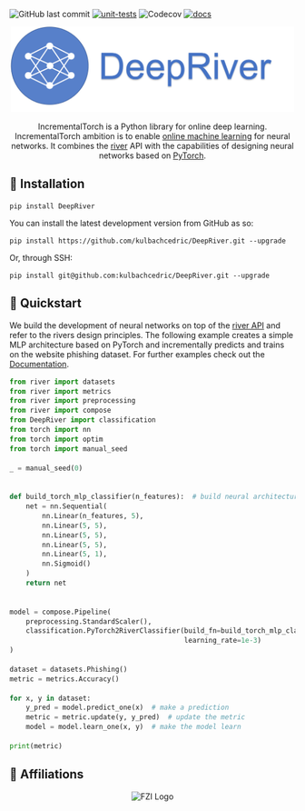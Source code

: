 ![GitHub last commit](https://img.shields.io/github/last-commit/kulbachcedric/DeepRiver)
[![unit-tests](https://github.com/kulbachcedric/DeepRiver/actions/workflows/unit-tests.yml/badge.svg)](https://github.com/kulbachcedric/DeepRiver/actions/workflows/unit-tests.yml)
![Codecov](https://img.shields.io/codecov/c/github/kulbachcedric/DeepRiver)
[![docs](https://github.com/kulbachcedric/IncrementalTorch/actions/workflows/mkdocs.yml/badge.svg)](https://github.com/kulbachcedric/IncrementalTorch/actions/workflows/unit_test.yml)

<p align="center">
  <img height="150px" src="docs/img/logo.png" alt="incremental dl logo">
</p>

<p align="center">
    IncrementalTorch is a Python library for online deep learning.
    IncrementalTorch ambition is to enable <a href="https://www.wikiwand.com/en/Online_machine_learning">online machine learning</a> for neural networks.
    It combines the <a href="https://www.riverml.xyz">river</a> API with the capabilities of designing neural networks based on <a href="https://pytorch.org">PyTorch</a>.
</p>

## 💈 Installation
```shell
pip install DeepRiver
```
You can install the latest development version from GitHub as so:
```shell
pip install https://github.com/kulbachcedric/DeepRiver.git --upgrade
```

Or, through SSH:
```shell
pip install git@github.com:kulbachcedric/DeepRiver.git --upgrade
```


## 🍫 Quickstart
We build the development of neural networks on top of the <a href="https://www.riverml.xyz">river API</a> and refer to the rivers design principles.
The following example creates a simple MLP architecture based on PyTorch and incrementally predicts and trains on the website phishing dataset.
For further examples check out the <a href="http://kulbachcedric.github.io/DeepRiver/">Documentation</a>.

```python
from river import datasets
from river import metrics
from river import preprocessing
from river import compose
from DeepRiver import classification
from torch import nn
from torch import optim
from torch import manual_seed

_ = manual_seed(0)


def build_torch_mlp_classifier(n_features):  # build neural architecture
    net = nn.Sequential(
        nn.Linear(n_features, 5),
        nn.Linear(5, 5),
        nn.Linear(5, 5),
        nn.Linear(5, 5),
        nn.Linear(5, 1),
        nn.Sigmoid()
    )
    return net


model = compose.Pipeline(
    preprocessing.StandardScaler(),
    classification.PyTorch2RiverClassifier(build_fn=build_torch_mlp_classifier, loss_fn='bce', optimizer_fn=optim.Adam,
                                           learning_rate=1e-3)
)

dataset = datasets.Phishing()
metric = metrics.Accuracy()

for x, y in dataset:
    y_pred = model.predict_one(x)  # make a prediction
    metric = metric.update(y, y_pred)  # update the metric
    model = model.learn_one(x, y)  # make the model learn

print(metric)
```

## 🏫 Affiliations
<p align="center">
    <img src="https://upload.wikimedia.org/wikipedia/de/thumb/4/44/Fzi_logo.svg/1200px-Fzi_logo.svg.png?raw=true" alt="FZI Logo" height="200"/>
</p>
